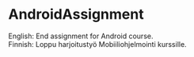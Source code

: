 # AndroidAssignment
English:
End assignment for Android course.</br>
Finnish:
Loppu harjoitustyö Mobiiliohjelmointi kurssille.
